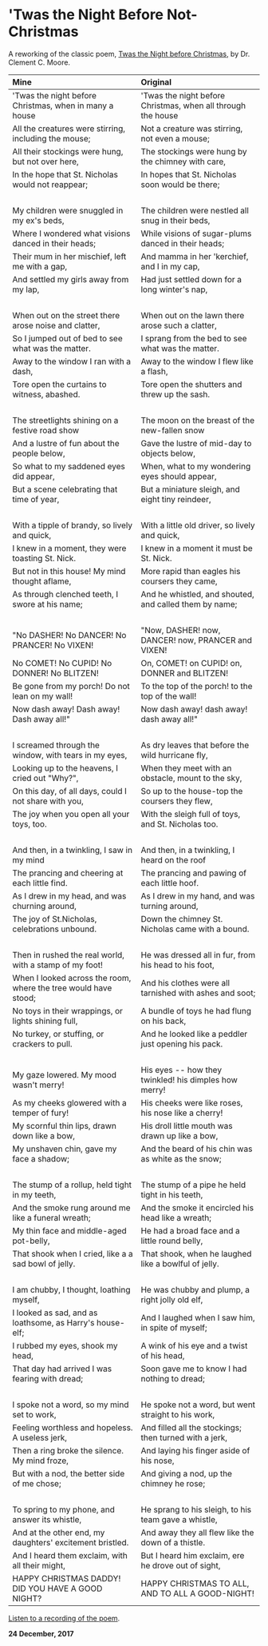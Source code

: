 # 'Twas the Night Before Not-Christmas

A reworking of the classic poem, [Twas the Night before Christmas](https://www.gutenberg.org/files/17135/17135-h/17135-h.htm), by Dr. Clement C. Moore.

**Mine**|**Original**
:-------|:-----------
'Twas the night before Christmas, when in many a house | 'Twas the night before Christmas, when all through the house
All the creatures were stirring, including the mouse; | Not a creature was stirring, not even a mouse;
All their stockings were hung, but not over here, | The stockings were hung by the chimney with care,
In the hope that St. Nicholas would not reappear; | In hopes that St. Nicholas soon would be there;
&nbsp; | &nbsp;
My children were snuggled in my ex's beds, | The children were nestled all snug in their beds,
Where I wondered what visions danced in their heads; | While visions of sugar-plums danced in their heads;
Their mum in her mischief, left me with a gap, | And mamma in her 'kerchief, and I in my cap,
And settled my girls away from my lap, | Had just settled down for a long winter's nap,
&nbsp; | &nbsp;
When out on the street there arose noise and clatter, | When out on the lawn there arose such a clatter,
So I jumped out of bed to see what was the matter. | I sprang from the bed to see what was the matter.
Away to the window I ran with a dash, | Away to the window I flew like a flash,
Tore open the curtains to witness, abashed. | Tore open the shutters and threw up the sash.
&nbsp; | &nbsp;
The streetlights shining on a festive road show | The moon on the breast of the new-fallen snow
And a lustre of fun about the people below, | Gave the lustre of mid-day to objects below,
So what to my saddened eyes did appear, | When, what to my wondering eyes should appear,
But a scene celebrating that time of year, | But a miniature sleigh, and eight tiny reindeer,
&nbsp; | &nbsp;
With a tipple of brandy, so lively and quick, | With a little old driver, so lively and quick,
I knew in a moment, they were toasting St. Nick. | I knew in a moment it must be St. Nick.
But not in this house! My mind thought aflame, | More rapid than eagles his coursers they came,
As through clenched teeth, I swore at his name; | And he whistled, and shouted, and called them by name;
&nbsp; | &nbsp;
"No DASHER! No DANCER! No PRANCER! No VIXEN! | "Now, DASHER! now, DANCER! now, PRANCER and VIXEN!
No COMET! No CUPID! No DONNER! No BLITZEN! | On, COMET! on CUPID! on, DONNER and BLITZEN!
Be gone from my porch! Do not lean on my wall! | To the top of the porch! to the top of the wall!
Now dash away! Dash away! Dash away all!" | Now dash away! dash away! dash away all!"
&nbsp; | &nbsp;
I screamed through the window, with tears in my eyes, | As dry leaves that before the wild hurricane fly,
Looking up to the heavens, I cried out "Why?", | When they meet with an obstacle, mount to the sky,
On this day, of all days, could I not share with you, | So up to the house-top the coursers they flew,
The joy when you open all your toys, too. | With the sleigh full of toys, and St. Nicholas too.
&nbsp; | &nbsp;
And then, in a twinkling, I saw in my mind | And then, in a twinkling, I heard on the roof
The prancing and cheering at each little find. | The prancing and pawing of each little hoof.
As I drew in my head, and was churning around, | As I drew in my hand, and was turning around,
The joy of St.Nicholas, celebrations unbound. | Down the chimney St. Nicholas came with a bound.
&nbsp; | &nbsp;
Then in rushed the real world, with a stamp of my foot! | He was dressed all in fur, from his head to his foot,
When I looked across the room, where the tree would have stood; | And his clothes were all tarnished with ashes and soot;
No toys in their wrappings, or lights shining full, | A bundle of toys he had flung on his back,
No turkey, or stuffing, or crackers to pull. | And he looked like a peddler just opening his pack.
&nbsp; | &nbsp;
My gaze lowered. My mood wasn't merry! | His eyes -- how they twinkled! his dimples how merry!
As my cheeks glowered with a temper of fury! | His cheeks were like roses, his nose like a cherry!
My scornful thin lips, drawn down like a bow, | His droll little mouth was drawn up like a bow,
My unshaven chin, gave my face a shadow; | And the beard of his chin was as white as the snow;
&nbsp; | &nbsp;
The stump of a rollup, held tight in my teeth, | The stump of a pipe he held tight in his teeth,
And the smoke rung around me like a funeral wreath; | And the smoke it encircled his head like a wreath;
My thin face and middle-aged pot-belly, | He had a broad face and a little round belly,
That shook when I cried, like a a sad bowl of jelly. | That shook, when he laughed like a bowlful of jelly.
&nbsp; | &nbsp;
I am chubby, I thought, loathing myself, | He was chubby and plump, a right jolly old elf,
I looked as sad, and as loathsome, as Harry's house-elf; | And I laughed when I saw him, in spite of myself;
I rubbed my eyes, shook my head, | A wink of his eye and a twist of his head,
That day had arrived I was fearing with dread; | Soon gave me to know I had nothing to dread;
&nbsp; | &nbsp;
I spoke not a word, so my mind set to work, | He spoke not a word, but went straight to his work,
Feeling worthless and hopeless. A useless jerk, | And filled all the stockings; then turned with a jerk,
Then a ring broke the silence. My mind froze, | And laying his finger aside of his nose,
But with a nod, the better side of me chose; | And giving a nod, up the chimney he rose;
&nbsp; | &nbsp;
To spring to my phone, and answer its whistle, | He sprang to his sleigh, to his team gave a whistle,
And at the other end, my daughters' excitement bristled. | And away they all flew like the down of a thistle.
And I heard them exclaim, with all their might, | But I heard him exclaim, ere he drove out of sight,
HAPPY CHRISTMAS DADDY! DID YOU HAVE A GOOD NIGHT? | HAPPY CHRISTMAS TO ALL, AND TO ALL A GOOD-NIGHT!

[Listen to a recording of the poem](/assets/audio/TheNightBeforeNotChristmas.wav).

**24 December, 2017**

&nbsp;
